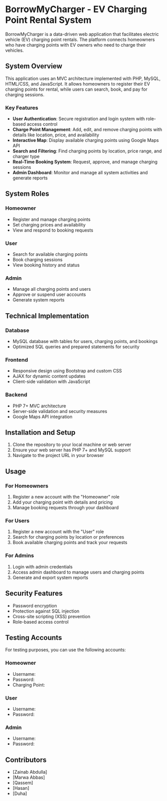 # BorrowMyCharger - EV Charging Point Rental System

BorrowMyCharger is a data-driven web application that facilitates electric vehicle (EV) charging point rentals. The platform connects homeowners who have charging points with EV owners who need to charge their vehicles.

## System Overview

This application uses an MVC architecture implemented with PHP, MySQL, HTML/CSS, and JavaScript. It allows homeowners to register their EV charging points for rental, while users can search, book, and pay for charging sessions.

### Key Features

- **User Authentication**: Secure registration and login system with role-based access control
- **Charge Point Management**: Add, edit, and remove charging points with details like location, price, and availability
- **Interactive Map**: Display available charging points using Google Maps API
- **Search and Filtering**: Find charging points by location, price range, and charger type
- **Real-Time Booking System**: Request, approve, and manage charging sessions
- **Admin Dashboard**: Monitor and manage all system activities and generate reports

## System Roles

### Homeowner
- Register and manage charging points
- Set charging prices and availability
- View and respond to booking requests

### User
- Search for available charging points
- Book charging sessions
- View booking history and status

### Admin
- Manage all charging points and users
- Approve or suspend user accounts
- Generate system reports

## Technical Implementation

### Database
- MySQL database with tables for users, charging points, and bookings
- Optimized SQL queries and prepared statements for security

### Frontend
- Responsive design using Bootstrap and custom CSS
- AJAX for dynamic content updates
- Client-side validation with JavaScript

### Backend
- PHP 7+ MVC architecture
- Server-side validation and security measures
- Google Maps API integration

## Installation and Setup

1. Clone the repository to your local machine or web server
2. Ensure your web server has PHP 7+ and MySQL support
3. Navigate to the project URL in your browser

## Usage

### For Homeowners
1. Register a new account with the "Homeowner" role
2. Add your charging point with details and pricing
3. Manage booking requests through your dashboard

### For Users
1. Register a new account with the "User" role
2. Search for charging points by location or preferences
3. Book available charging points and track your requests

### For Admins
1. Login with admin credentials
2. Access admin dashboard to manage users and charging points
3. Generate and export system reports

## Security Features

- Password encryption
- Protection against SQL injection
- Cross-site scripting (XSS) prevention
- Role-based access control

## Testing Accounts

For testing purposes, you can use the following accounts:

### Homeowner
- Username:
- Password:
- Charging Point: 

### User
- Username:  
- Password: 

### Admin
- Username: 
- Password: 

## Contributors

- [Zainab Abdulla]
- [Marwa Abbas]
- [Qassem]
- [Hasan]
- [Duha]



